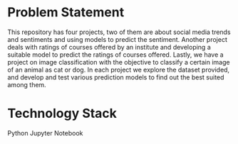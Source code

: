 # Problem Statement

This repository has four projects, two of them are about social media trends and sentiments and using models to predict the sentiment.
Another project deals with ratings of courses offered by an institute and developing a suitable model to predict the ratings of courses 
offered. Lastly, we have a project on image classification with the objective to classify a certain image of an animal as cat or dog. In each project we explore 
the dataset provided, and develop and test various prediction models to find out the best suited among them.

# Technology Stack

Python
Jupyter Notebook


